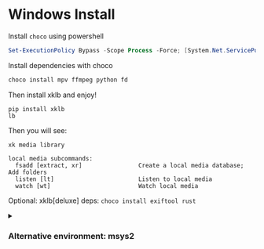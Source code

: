 # Windows Install

Install `choco` using powershell

```powershell
Set-ExecutionPolicy Bypass -Scope Process -Force; [System.Net.ServicePointManager]::SecurityProtocol = [System.Net.ServicePointManager]::SecurityProtocol -bor 3072; iex ((New-Object System.Net.WebClient).DownloadString('https://community.chocolatey.org/install.ps1'))
```

Install dependencies with choco

```powershell
choco install mpv ffmpeg python fd
```

Then install xklb and enjoy!

```fish
pip install xklb
lb
```

Then you will see:

```
xk media library

local media subcommands:
  fsadd [extract, xr]                Create a local media database; Add folders
  listen [lt]                        Listen to local media
  watch [wt]                         Watch local media
```

Optional: xklb[deluxe] deps: `choco install exiftool rust`

<details>
  <summary><h3>Alternative environment: msys2</h3></summary>

`cygwin`, `WSL`, or `WSL2` is not recommended.

1. Install [msys2](https://www.msys2.org/) and ConEmu

    ```powershell
    choco install msys2 conemu
    ```

2. Update `msys2`

    ```bash
    pacman -Syu
    ```

3. Install build tools, mpv, fish, and python

    ```bash
    pacman -S mingw-w64-x86_64-mpv mingw-w64-x86_64-youtube-dl make automake python-pip python-wheel fish
    ```

    Optional: xklb[deluxe] deps:

    ```bash
    choco install exiftool
    pacman -S mingw-w64-x86_64-rust
    ```

4. **Configure ConEmu to use fish shell** in msys2

    https://superuser.com/questions/1024301/conemu-how-to-call-msys2-as-tab

5. Set the [MSYSTEM](https://www.msys2.org/docs/environments/) environment variable and close and restart your shell

    ```fish
    set -Ux MSYSTEM MINGW64
    set -Ux PYTHONUTF8 1
    ```

</details>

